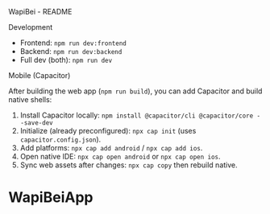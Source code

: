 WapiBei - README

Development

- Frontend: `npm run dev:frontend`
- Backend: `npm run dev:backend`
- Full dev (both): `npm run dev`

Mobile (Capacitor)

After building the web app (`npm run build`), you can add Capacitor and build native shells:

1. Install Capacitor locally: `npm install @capacitor/cli @capacitor/core --save-dev`
2. Initialize (already preconfigured): `npx cap init` (uses `capacitor.config.json`).
3. Add platforms: `npx cap add android` / `npx cap add ios`.
4. Open native IDE: `npx cap open android` or `npx cap open ios`.
5. Sync web assets after changes: `npx cap copy` then rebuild native.


# WapiBeiApp

